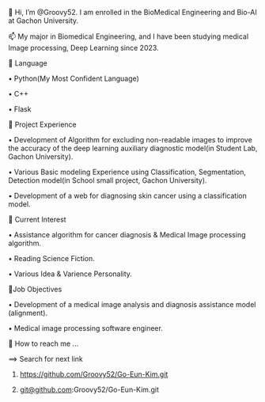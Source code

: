 👋 Hi, I’m @Groovy52. I am enrolled in the BioMedical Engineering and Bio-AI at Gachon University.

📫 My major in Biomedical Engineering, and I have been studying medical Image processing, Deep Learning since 2023. 

💫 Language

• Python(My Most Confident Language)

• C++

• Flask

🔆 Project Experience

• Development of Algorithm for excluding non-readable images to improve the accuracy of the deep learning auxiliary diagnostic model(in Student Lab, Gachon University).

• Various Basic modeling Experience using Classification, Segmentation, Detection model(in School small project, Gachon University).

• Development of a web for diagnosing skin cancer using a classification model.

👀 Current Interest

• Assistance algorithm for cancer diagnosis & Medical Image processing algorithm.

• Reading Science Fiction.

• Various Idea & Varience Personality.

💓Job Objectives

• Development of a medical image analysis and diagnosis assistance model (alignment).

• Medical image processing software engineer.

🔎 How to reach me ...

==> Search for next link

1. https://github.com/Groovy52/Go-Eun-Kim.git

2. git@github.com:Groovy52/Go-Eun-Kim.git 

<!---
goeun-deeplearn/goeun-deeplearn is a ✨ special ✨ repository because its `README.md` (this file) appears on your GitHub profile.
You can click the Preview link to take a look at your changes.
--->
